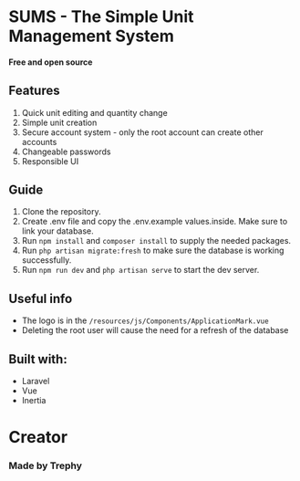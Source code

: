 # SUMS - The **S**imple **U**nit **M**anagement **S**ystem
#### Free and open source

## Features
1. Quick unit editing and quantity change
2. Simple unit creation
3. Secure account system - only the root account can create other accounts
4. Changeable passwords
5. Responsible UI

## Guide
1. Clone the repository.
2. Create .env file and copy the .env.example values.inside. Make sure to link your database.
3. Run `npm install` and `composer install` to supply the needed packages.
4. Run `php artisan migrate:fresh` to make sure the database is working successfully.
3. Run `npm run dev` and `php artisan serve` to start the dev server.

## Useful info
- The logo is in the `/resources/js/Components/ApplicationMark.vue`
- Deleting the root user will cause the need for a refresh of the database

## Built with:

- Laravel
- Vue
- Inertia


# Creator
### Made by Trephy

